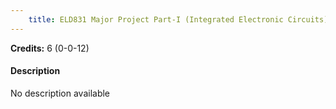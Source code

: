 ```yaml
---
    title: ELD831 Major Project Part-I (Integrated Electronic Circuits)
---
```

**Credits:** 6 (0-0-12)



#### Description 
No description available